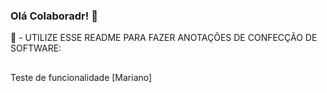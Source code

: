 ### Olá Colaboradr! 👋

📣 - UTILIZE ESSE README PARA FAZER ANOTAÇÕES DE CONFECÇÃO DE SOFTWARE:

##

Teste de funcionalidade [Mariano]
